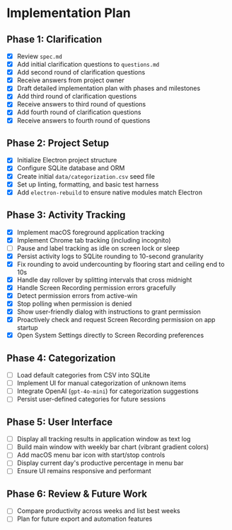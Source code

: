# Implementation Plan

## Phase 1: Clarification

- [x] Review `spec.md`
- [x] Add initial clarification questions to `questions.md`
- [x] Add second round of clarification questions
- [x] Receive answers from project owner
- [x] Draft detailed implementation plan with phases and milestones
- [x] Add third round of clarification questions
- [x] Receive answers to third round of questions
- [x] Add fourth round of clarification questions
- [x] Receive answers to fourth round of questions

## Phase 2: Project Setup

- [x] Initialize Electron project structure
- [x] Configure SQLite database and ORM
- [x] Create initial `data/categorization.csv` seed file
- [x] Set up linting, formatting, and basic test harness
- [x] Add `electron-rebuild` to ensure native modules match Electron

## Phase 3: Activity Tracking

- [x] Implement macOS foreground application tracking
- [x] Implement Chrome tab tracking (including incognito)
- [ ] Pause and label tracking as idle on screen lock or sleep
- [x] Persist activity logs to SQLite rounding to 10-second granularity
 - [x] Fix rounding to avoid undercounting by flooring start and ceiling end to 10s
 - [x] Handle day rollover by splitting intervals that cross midnight
- [x] Handle Screen Recording permission errors gracefully
 - [x] Detect permission errors from active-win
 - [x] Stop polling when permission is denied
 - [x] Show user-friendly dialog with instructions to grant permission
 - [x] Proactively check and request Screen Recording permission on app startup
 - [x] Open System Settings directly to Screen Recording preferences

## Phase 4: Categorization

- [ ] Load default categories from CSV into SQLite
- [ ] Implement UI for manual categorization of unknown items
- [ ] Integrate OpenAI (`gpt-4o-mini`) for categorization suggestions
- [ ] Persist user-defined categories for future sessions

## Phase 5: User Interface

- [ ] Display all tracking results in application window as text log
- [ ] Build main window with weekly bar chart (vibrant gradient colors)
- [ ] Add macOS menu bar icon with start/stop controls
- [ ] Display current day's productive percentage in menu bar
- [ ] Ensure UI remains responsive and performant

## Phase 6: Review & Future Work

- [ ] Compare productivity across weeks and list best weeks
- [ ] Plan for future export and automation features
